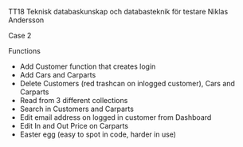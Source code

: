 TT18 Teknisk databaskunskap och databasteknik för testare
Niklas Andersson

Case 2

Functions
- Add Customer function that creates login
- Add Cars and Carparts
- Delete Customers (red trashcan on inlogged customer), Cars and Carparts
- Read from 3 different collections
- Search in Customers and Carparts
- Edit email address on logged in customer from Dashboard
- Edit In and Out Price on Carparts
- Easter egg (easy to spot in code, harder in use)
